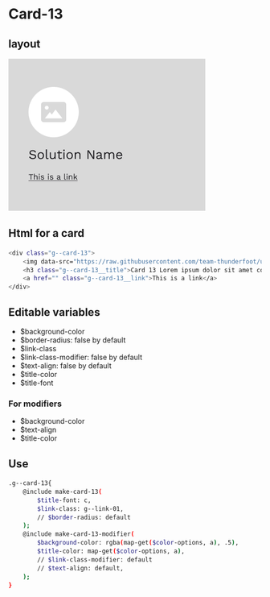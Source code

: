 # Card-13

## layout

![alt text][card-13]

[card-13]: /src/img/global-components/card/card-13.png

## Html for a card

```sh
<div class="g--card-13">
    <img data-src="https://raw.githubusercontent.com/team-thunderfoot/ui/main/src/img/global-components/card/card-img-placeholder.png" src="/src/img/global-components/placeholder.jpg" alt="alt text" class="g--card-13__media g--lazy-01">
    <h3 class="g--card-13__title">Card 13 Lorem ipsum dolor sit amet consectetur adipisicing elit. Saepe repellat eligendi neque facere accusamus excepturi voluptas? Facilis enim, a iste, voluptates mollitia perferendis pariatur recusandae esse nulla ipsam voluptatibus accusamus.</h3>
    <a href="" class="g--card-13__link">This is a link</a>
</div>
```

## Editable variables

- $background-color
- $border-radius: false by default
- $link-class
- $link-class-modifier: false by default
- $text-align: false by default
- $title-color
- $title-font

### For modifiers

- $background-color
- $text-align
- $title-color

## Use

```sh
.g--card-13{
    @include make-card-13(
        $title-font: c,
        $link-class: g--link-01,
        // $border-radius: default
    );
    @include make-card-13-modifier(
        $background-color: rgba(map-get($color-options, a), .5),
        $title-color: map-get($color-options, a),
        // $link-class-modifier: default
        // $text-align: default,
    );
}
```
